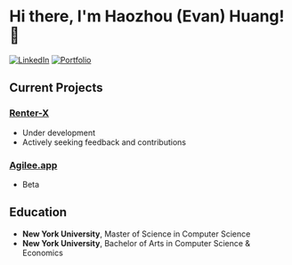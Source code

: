 # Hi there, I'm Haozhou (Evan) Huang! 👋

[![LinkedIn](https://img.shields.io/badge/LinkedIn-Haozhou%20Huang-blue)](https://linkedin.com/in/haozhou-huang/)
[![Portfolio](https://img.shields.io/badge/Portfolio-evanhuang.dev-blue)](https://evanhuang.dev/)

## Current Projects 

### [Renter-X](https://www.renter-x.com/)
- Under development
- Actively seeking feedback and contributions

### [Agilee.app](https://agilee.app/)
- Beta

## Education 
- **New York University**, Master of Science in Computer Science
- **New York University**, Bachelor of Arts in Computer Science & Economics


